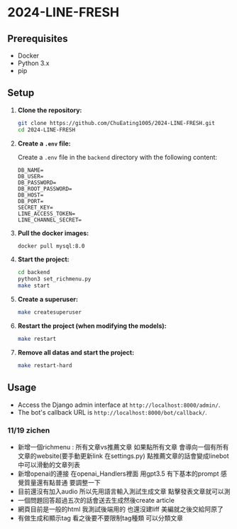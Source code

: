 # 2024-LINE-FRESH

## Prerequisites

- Docker
- Python 3.x
- pip

## Setup

1. **Clone the repository:**

   ```bash
   git clone https://github.com/ChuEating1005/2024-LINE-FRESH.git
   cd 2024-LINE-FRESH
   ```

2. **Create a `.env` file:**

   Create a `.env` file in the `backend` directory with the following content:

   ```env
   DB_NAME=
   DB_USER=
   DB_PASSWORD=
   DB_ROOT_PASSWORD=
   DB_HOST=
   DB_PORT=
   SECRET_KEY=
   LINE_ACCESS_TOKEN=
   LINE_CHANNEL_SECRET=
   ```

4. **Pull the docker images:**

   ```bash
   docker pull mysql:8.0
   ```


3. **Start the project:**

   ```bash
   cd backend
   python3 set_richmenu.py
   make start
   ```

4. **Create a superuser:**

   ```bash
   make createsuperuser
   ```

5. **Restart the project (when modifying the models):**

   ```bash
   make restart
   ```

6. **Remove all datas and start the project:**

   ```bash
   make restart-hard
   ```

## Usage

- Access the Django admin interface at `http://localhost:8000/admin/`.
- The bot's callback URL is `http://localhost:8000/bot/callback/`.

### 11/19 zichen
- 新增一個richmenu : 所有文章vs推薦文章 如果點所有文章 會導向一個有所有文章的website(要手動更新link 在settings.py) 點推薦文章的話會變成linebot中可以滑動的文章列表
- 新增openai的連接 在openai_Handlers裡面 用gpt3.5 有下基本的prompt 感覺質量還有點普通 要調整一下
- 目前還沒有加入audio 所以先用語言輸入測試生成文章 點擊發表文章就可以測
- 一個問題回答超過五次的話會送去生成然後create article 
- 網頁目前是一般的html 我測試後端用的 也還沒建liff 美編就之後交給阿原了
- 有做生成和顯示tag 看之後要不要限制tag種類 可以分類文章
